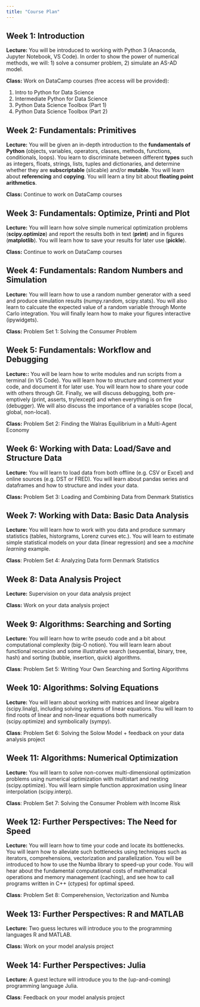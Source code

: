```yaml
---
title: "Course Plan"
---
```


## Week 1: Introduction

**Lecture:** You will be introduced to working with Python 3 (Anaconda, Jupyter Notebook, VS Code). In order to show the power of numerical methods, we will: 1) solve a consumer problem, 2) simulate an AS-AD model.

**Class:** Work on DataCamp courses (free access will be provided):

1. Intro to Python for Data Science
2. Intermediate Python for Data Science
3. Python Data Science Toolbox (Part 1)
4. Python Data Science Toolbox (Part 2)

## Week 2: Fundamentals: Primitives

**Lecture:** You will be given an in-depth introduction to the **fundamentals of Python** (objects, variables, operators, classes, methods, functions, conditionals, loops). You learn to discriminate between different **types** such as integers, floats, strings, lists, tuples and dictionaries, and determine whether they are **subscriptable** (slicable) and/or **mutable**. You will learn about **referencing** and **copying**. You will learn a tiny bit about **floating point arithmetics**.

**Class:** Continue to work on DataCamp courses

## Week 3: Fundamentals: Optimize, Printi and Plot

**Lecture:** You will learn how solve simple numerical optimization problems (**scipy.optimize**) and report the results both in text (**print**) and in figures (**matplotlib**). You will learn how to save your results for later use (**pickle**).

**Class:** Continue to work on DataCamp courses

## Week 4: Fundamentals: Random Numbers and Simulation

**Lecture:** You will learn how to use a random number generator with a seed and produce simulation results (numpy.random, scipy.stats). You will also learn to calcuate the expected value of a random variable through Monte Carlo integration. You will finally learn how to make your figures interactive (ipywidgets).

**Class:** Problem Set 1: Solving the Consumer Problem

## Week 5: Fundamentals: Workflow and Debugging

**Lecture::** You will be learn how to write modules and run scripts from a terminal (in VS Code). You will learn how to structure and comment your code, and document it for later use. You will learn how to share your code with others through Git. Finally, we will discuss debugging, both pre-emptively (print, asserts, try/except) and when everything is on fire (debugger). We will also discuss the importance of a variables scope (local, global, non-local).

**Class:** Problem Set 2: Finding the Walras Equilibrium in a Multi-Agent Economy 

## Week 6: Working with Data: Load/Save and Structure Data

**Lecture:** You will learn to load data from both offline (e.g. CSV or Excel) and online sources (e.g. DST or FRED). You will learn about pandas series and dataframes and how to structure and index your data. 

**Class:** Problem Set 3: Loading and Combining Data from Denmark Statistics

## Week 7: Working with Data: Basic Data Analysis

**Lecture:** You will learn how to work with you data and produce summary statistics (tables, historgrams, Lorenz curves etc.). You will learn to estimate simple statistical models on your data (linear regression) and see a *machine learning* example.

**Class**: Problem Set 4: Analyzing Data form Denmark Statistics

## Week 8:  Data Analysis Project

**Lecture:** Supervision on your data analysis project

**Class:** Work on your data analysis project

## Week 9: Algorithms: Searching and Sorting

**Lecture:** You will learn how to write pseudo code and a bit about computational complexity (big-O notion). You will learn learn about functional recursion and some illustrative search (sequential, binary, tree, hash) and sorting (bubble, insertion, quick) algorithms.

**Class**: Problem Set 5: Writing Your Own Searching and Sorting Algorithms

## Week 10: Algorithms: Solving Equations

**Lecture:** You will learn about working with matrices and linear algebra (scipy.linalg), including solving systems of linear equations. You will learn to find roots of linear and non-linear equations both numerically (scipy.optimize) and symbolically (sympy).

**Class**: Problem Set 6: Solving the Solow Model + feedback on your data analysis project

## Week 11: Algorithms: Numerical Optimization

**Lecture:** You will learn to solve non-convex multi-dimensional optimization problems using numerical optimization with multistart and nesting (scipy.optimize). You will learn simple function approximation using linear interpolation (scipy.interp). 

**Class**: Problem Set 7: Solving the Consumer Problem with Income Risk

## Week 12: Further Perspectives: The Need for Speed

**Lecture:** You will learn how to time your code and locate its bottlenecks. You will learn how to alleviate such bottlenecks using techniques such as iterators, comprehensions, vectorization and parallelization. You will be introduced to how  to use the Numba library to speed-up your code. You will hear about the fundamental computational costs of mathematical operations and memory management (caching), and see how to call programs written in C++ (ctypes) for optimal speed.

**Class**: Problem Set 8: Comperehension, Vectorization and Numba

## Week 13: Further Perspectives: R and MATLAB

**Lecture:** Two guess lectures will introduce you to the programming languages R and MATLAB.

**Class:** Work on your model analysis project

## Week 14: Further Perspectives: Julia

**Lecture:** A guest lecture will introduce you to the (up-and-coming) programming language Julia.

**Class**: Feedback on your model analysis project